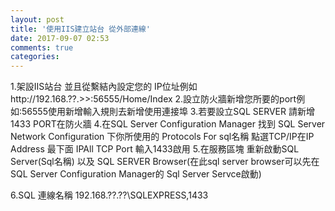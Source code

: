 ```yaml
---
layout: post
title: '使用IIS建立站台 從外部連線'
date: 2017-09-07 02:53
comments: true
categories: 
---
```

1.架設IIS站台 並且從繫結內設定您的 IP位址例如http://192.168.??.>>:56555/Home/Index
2.設立防火牆新增您所要的port例如:56555使用新增輸入規則去新增使用連接埠
3.若要設立SQL SERVER 請新增 1433 PORT在防火牆
4.在SQL Server Configuration Manager 找到 SQL Server Network Configuration 下你所使用的 Protocols For sql名稱 點選TCP/IP在IP Address 最下面	IPAll TCP Port 輸入1433啟用
5.在服務區塊 重新啟動SQL Server(Sql名稱) 以及 SQL SERVER Browser(在此sql server browser可以先在	SQL Server Configuration Manager的 Sql Server Servce啟動)

6.SQL 連線名稱 192.168.??.??\SQLEXPRESS,1433